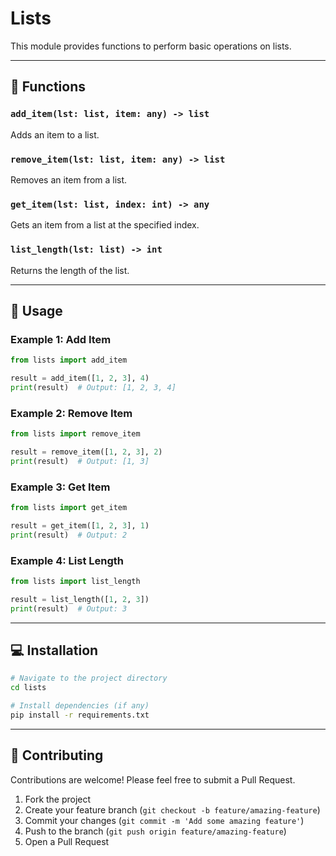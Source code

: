 # Lists

This module provides functions to perform basic operations on lists.

---

## 📝 Functions

### `add_item(lst: list, item: any) -> list`
Adds an item to a list.

### `remove_item(lst: list, item: any) -> list`
Removes an item from a list.

### `get_item(lst: list, index: int) -> any`
Gets an item from a list at the specified index.

### `list_length(lst: list) -> int`
Returns the length of the list.

---

## 🚀 Usage

### Example 1: Add Item
```python
from lists import add_item

result = add_item([1, 2, 3], 4)
print(result)  # Output: [1, 2, 3, 4]
```

### Example 2: Remove Item
```python
from lists import remove_item

result = remove_item([1, 2, 3], 2)
print(result)  # Output: [1, 3]
```

### Example 3: Get Item
```python
from lists import get_item

result = get_item([1, 2, 3], 1)
print(result)  # Output: 2
```

### Example 4: List Length
```python
from lists import list_length

result = list_length([1, 2, 3])
print(result)  # Output: 3
```

---

## 💻 Installation

```bash
# Navigate to the project directory
cd lists

# Install dependencies (if any)
pip install -r requirements.txt
```

---

## 🤝 Contributing

Contributions are welcome! Please feel free to submit a Pull Request.

1. Fork the project
2. Create your feature branch (`git checkout -b feature/amazing-feature`)
3. Commit your changes (`git commit -m 'Add some amazing feature'`)
4. Push to the branch (`git push origin feature/amazing-feature`)
5. Open a Pull Request
